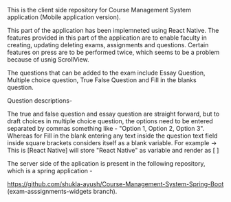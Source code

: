 This is the client side repository for Course Management System application (Mobile application version). 

This part of the application has been implemneted using React Native. The features provided in this part of the application are to enable faculty in creating, updating deleting exams, assignments and questions. Certain features on press are to be performed twice, which seems to be a problem because of usnig ScrollView.

The questions that can be added to the exam include Essay Question, Multiple choice question, True False Question and Fill in the blanks question. 

Question descriptions-
 
The true and false question and essay question are straight forward, but to draft choices in multiple choice question, the options need to be entered separated by commas something like - "Option 1, Option 2, Option 3". Whereas for Fill in the blank entering any text inside the question text field inside square brackets considers itself as a blank variable. For example -> This is [React Native] will store "React Native" as variable and render as [     ]   

The server side of the aplication is present in the following repository, which is a spring application - 

https://github.com/shukla-ayush/Course-Management-System-Spring-Boot  (exam-asssignments-widgets branch).

